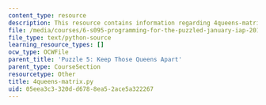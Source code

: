 ```yaml
---
content_type: resource
description: This resource contains information regarding 4queens-matrix.py.
file: /media/courses/6-s095-programming-for-the-puzzled-january-iap-2018/05eea3c3320dd6788ea52ace5a322267_4queens-matrix.py
file_type: text/python-source
learning_resource_types: []
ocw_type: OCWFile
parent_title: 'Puzzle 5: Keep Those Queens Apart'
parent_type: CourseSection
resourcetype: Other
title: 4queens-matrix.py
uid: 05eea3c3-320d-d678-8ea5-2ace5a322267
---
```


